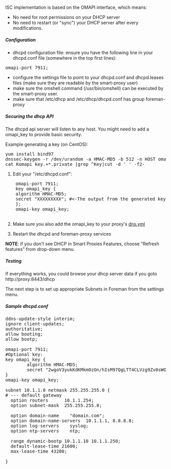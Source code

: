 ISC implementation is based on the OMAPI interface, which means:

* No need for root permissions on your DHCP server
* No need to restart (or "sync") your DHCP server after every modifications.

##### Configuration

* dhcpd configuration file:
ensure you have the following line in your dhcpd.conf file (somewhere in the top first lines):
<pre>omapi-port 7911;</pre>
* configure the settings file to point to your dhcpd.conf and dhcpd.leases files (make sure they are readable by the smart-proxy user)
* make sure the omshell command (/usr/bin/omshell) can be executed by the smart-proxy user.
* make sure that /etc/dhcp and /etc/dhcp/dhcpd.conf has group foreman-proxy


##### Securing the dhcp API

The dhcpd api server will listen to any host. You might need to add a omapi_key to provide basic security.

Example generating a key (on CentOS):
<pre>
yum install bind97
dnssec-keygen -r /dev/urandom -a HMAC-MD5 -b 512 -n HOST omapi_key
cat Komapi_key.+*.private |grep ^Key|cut -d ' ' -f2-
</pre>

1. Edit your "/etc/dhcpd.conf":

    <pre>
    omapi-port 7911;
    key omapi_key {
    algorithm HMAC-MD5;
    secret "XXXXXXXXX"; #<-The output from the generated key above.
    };
    omapi-key omapi_key;
    </pre>

2. Make sure you also add the omapi_key to your proxy's [dns.yml](/manuals/{{page.version}}/index.html#4.3.5DHCP)

3. Restart the dhcpd and foreman-proxy services

**NOTE**: if you don't see DHCP in Smart Proxies Features, choose "Refresh features" from drop-down menu.

##### Testing

If everything works, you could browse your dhcp server data if you goto http://proxy:8443/dhcp

The next step is to set up appropriate Subnets in Foreman from the settings menu.

##### Sample dhcpd.conf
<pre>
ddns-update-style interim;
ignore client-updates;
authoritative;
allow booting;
allow bootp;

omapi-port 7911;
#Optional key:
key omapi_key {
        algorithm HMAC-MD5;
        secret "2wgoV3yukKdKMkmOzOn/hIsM97QgLTT4CLVzg9Zv0sWOSe1yxPxArmr7a/xb5DOJTm5e/9zGgtzL9FKna0NWis==";
}
omapi-key omapi_key;

subnet 10.1.1.0 netmask 255.255.255.0 {
# --- default gateway
  option routers      10.1.1.254;
  option subnet-mask  255.255.255.0;

  option domain-name    "domain.com";
  option domain-name-servers  10.1.1.1, 8.8.8.8;
  option log-servers    syslog;
  option ntp-servers    ntp;

  range dynamic-bootp 10.1.1.10 10.1.1.250;
  default-lease-time 21600;
  max-lease-time 43200;

}
</pre>
